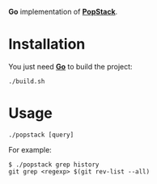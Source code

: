 **Go** implementation of [**PopStack**](https://github.com/rafalwrzeszcz/popstack).

# Installation

You just need [**Go**](https://golang.org) to build the project:

```
./build.sh
```

# Usage

```
./popstack [query]
```

For example:

```
$ ./popstack grep history
git grep <regexp> $(git rev-list --all)
```
